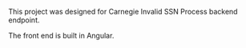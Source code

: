 This project was designed for Carnegie Invalid SSN Process backend endpoint.

The front end is built in Angular.

